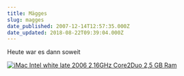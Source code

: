 ```yaml
---
title: Mägges
slug: magges
date_published: 2007-12-14T12:57:35.000Z
date_updated: 2018-08-22T09:39:04.000Z
---
```


Heute war es dann soweit

[![iMac Intel white late 2006 2,16GHz Core2Duo 2,5 GB Ram](//picdump.thafaker.de/2007/12/14122007.jpg)](http://picdump.thafaker.de/2007/12/14122007.jpg)
